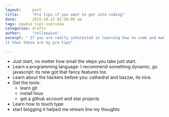 ```yaml
---
layout:     post
title:      "Pro tips if you want to get into coding"
date:       2015-10-15 01:50:00 am
tags: newbie tips overview
categories: drafts
author:     "colleowino"
excerpt: " If you are really interested in learning how to code and making a career out of
it then these are my pro tips"

---
```

- Just start, no matter how small the steps you take just start.
- Learn a programming language: I recommend something dynamic, go javascript: its new got
	that fancy features too
- Learn about the hackers before you: cathedral and bazzar, its nice.
- Get the tools:
	- learn git
	- install linux 
	- get a github account and star projects
- Learn how to touch type
- start blogging it helped me stream line my thoughts 


